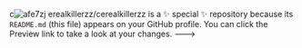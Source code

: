 
c![afe7zj](https://github.com/user-attachments/assets/d9e41818-8855-4adb-b61f-8f1fc8fa7ea5)
erealkillerzz/cerealkillerzz is a ✨ special ✨ repository because its `README.md` (this file) appears on your GitHub profile.
You can click the Preview link to take a look at your changes.
--->

